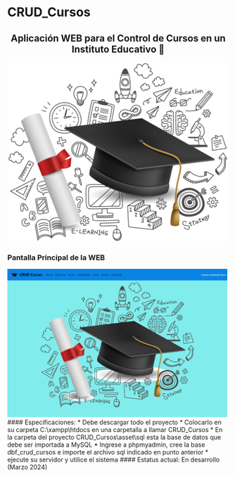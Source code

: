 # CRUD_Cursos

<div align="center">
<h2>
    Aplicación WEB para el Control de Cursos en un Instituto Educativo 🚀
</h2>
<div>
    <img width="500" alt="teaser" src="asset/img/imagenCursos.png">
</div>

</div>

### Pantalla Principal de la WEB
<div>
    <img width="500" alt="teaser" src="asset/img/PantallaPrincipalWEB.png">
</div>
#### Especificaciones:
* Debe descargar todo el proyecto
* Colocarlo en su carpeta C:\xampp\htdocs en una carpetalla a llamar CRUD_Cursos
* En la carpeta del proyecto CRUD_Cursos\asset\sql esta la base de datos que debe ser importada a MySQL
* Ingrese a phpmyadmin, cree la base dbf_crud_cursos e importe el archivo sql indicado en punto anterior
* ejecute su servidor y utilice el sistema
#### Estatus actual: En desarrollo (Marzo 2024)


